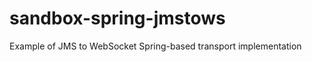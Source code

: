 sandbox-spring-jmstows
======================

Example of JMS to WebSocket Spring-based transport implementation
